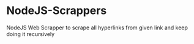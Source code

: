 # NodeJS-Scrappers
NodeJS Web Scrapper to scrape all hyperlinks from given link and keep doing it recursively
